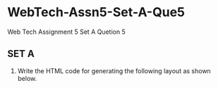 # WebTech-Assn5-Set-A-Que5
Web Tech Assignment 5 Set A Quetion 5
## SET A
1. Write the HTML code for generating the following layout as shown below.

